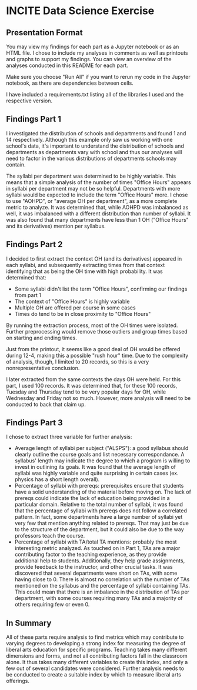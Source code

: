 # INCITE Data Science Exercise

## Presentation Format

You may view my findings for each part as a Jupyter notebook or as an HTML file. I chose to include my analyses in comments as well as printouts and graphs to support my findings. You can view an overview of the analyses conducted in this README for each part.  
  
Make sure you choose "Run All" if you want to rerun my code in the Jupyter notebook, as there are dependencies between cells.  
  
I have included a requirements.txt listing all of the libraries I used and the respective version.  
  
## Findings Part 1

I investigated the distribution of schools and departments and found 1 and 14 respectively. Although this example only saw us working with one school's data, it's important to understand the distribution of schools and departments as departments vary with school and thus our analyses will need to factor in the various distributions of departments schools may contain.  
  
The syllabi per department was determined to be highly variable. This means that a simple analysis of the number of times "Office Hours" appears in syllabi per department may not be so helpful. Departments with more syllabi would be expected to include the term "Office Hours" more. I chose to use "AOHPD", or "average OH per department", as a more complete metric to analyze. It was determined that, while AOHPD was imbalanced as well, it was imbalanced with a different distribution than number of syllabi. It was also found that many departments have less than 1 OH ("Office Hours" and its derivatives) mention per syllabus.  

## Findings Part 2

I decided to first extract the context OH (and its derivatives) appeared in each syllabi, and subsequently extracting times from that context identifying that as being the OH time with high probability. It was determined that:  
  
* Some syllabi didn't list the term "Office Hours", confirming our findings from part 1
* The context of "Office Hours" is highly variable
* Multiple OH are offered per course in some cases
* Times do tend to be in close proximity to "Office Hours"
  
By running the extraction process, most of the OH times were isolated. Further preprocessing would remove those outliers and group times based on starting and ending times.  
  
Just from the printout, it seems like a good deal of OH would be offered during 12-4, making this a possible "rush hour" time. Due to the complexity of analysis, though, I limited to 20 records, so this is a very nonrepresentative conclusion.  
  
I later extracted from the same contexts the days OH were held. For this part, I used 100 records. It was determined that, for these 100 records, Tuesday and Thursday tend to be very popular days for OH, while Wednesday and Friday not so much. However, more analysis will need to be conducted to back that claim up.  

## Findings Part 3

I chose to extract three variable for further analysis:
  
* Average length of syllabi per subject ("ALSPS"): a good syllabus should clearly outline the course goals and list necessary correspondance. A syllabus' length may indicate the degree to which a program is willing to invest in outlining its goals. It was found that the average length of syllabi was highly variable and quite surprising in certain cases (ex. physics has a short length overall).
* Percentage of syllabi with prereqs: prerequisites ensure that students have a solid understanding of the material before moving on. The lack of prereqs could indicate the lack of education being provided in a particular domain. Relative to the total number of syllabi, it was found that the percentage of syllabi with prereqs does not follow a correlated pattern. In fact, some departments have a large number of syllabi yet very few that mention anything related to prereqs. That may just be due to the structure of the department, but it could also be due to the way professors teach the course.
* Percentage of syllabi with TA/total TA mentions: probably the most interesting metric analyzed. As touched on in Part 1, TAs are a major contributing factor to the teaching experience, as they provide additional help to students. Additionally, they help grade assignments, provide feedback to the instructor, and other crucial tasks. It was discovered that several departments were short on TAs, with some having close to 0. There is almost no correlation with the number of TAs mentioned on the syllabus and the percentage of syllabi containing TAs. This could mean that there is an imbalance in the distribution of TAs per department, with some courses requiring many TAs and a majority of others requiring few or even 0.

## In Summary

All of these parts require analysis to find metrics which may contribute to varying degrees to developing a strong index for measuring the degree of liberal arts education for specific programs. Teaching takes many different dimensions and forms, and not all contributing factors fall in the classroom alone. It thus takes many different variables to create this index, and only a few out of several candidates were considered. Further analysis needs to be conducted to create a suitable index by which to measure liberal arts offerings.